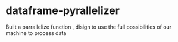 # dataframe-pyrallelizer
Built a parrallelize function , disign to use the full possibilities of our machine to process data
